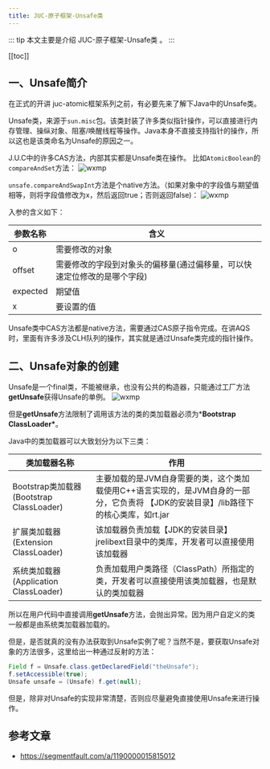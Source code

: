 ```yaml
---
title: JUC-原子框架-Unsafe类
---
```



::: tip
本文主要是介绍 JUC-原子框架-Unsafe类 。
:::

[[toc]]

## 一、Unsafe简介

在正式的开讲 juc-atomic框架系列之前，有必要先来了解下Java中的Unsafe类。

Unsafe类，来源于`sun.misc`包。该类封装了许多类似指针操作，可以直接进行内存管理、操纵对象、阻塞/唤醒线程等操作。Java本身不直接支持指针的操作，所以这也是该类命名为Unsafe的原因之一。

J.U.C中的许多CAS方法，内部其实都是Unsafe类在操作。
比如`AtomicBoolean`的`compareAndSet`方法：
<img class= "zoom-custom-imgs" :src="$withBase('/assets/img/java/juc/jucatounsafe-1.png')" alt="wxmp">

`unsafe.compareAndSwapInt`方法是个native方法。（如果对象中的字段值与期望值相等，则将字段值修改为x，然后返回true；否则返回false)：
<img class= "zoom-custom-imgs" :src="$withBase('/assets/img/java/juc/jucatounsafe-2.png')" alt="wxmp">

入参的含义如下：

| 参数名称 | 含义                                                                     |
| -------- | ------------------------------------------------------------------------ |
| o        | 需要修改的对象                                                           |
| offset   | 需要修改的字段到对象头的偏移量(通过偏移量，可以快速定位修改的是哪个字段) |
| expected | 期望值                                                                   |
| x        | 要设置的值                                                               |

Unsafe类中CAS方法都是native方法，需要通过CAS原子指令完成。在讲AQS时，里面有许多涉及CLH队列的操作，其实就是通过Unsafe类完成的指针操作。

## 二、Unsafe对象的创建

Unsafe是一个final类，不能被继承，也没有公共的构造器，只能通过工厂方法**getUnsafe**获得Unsafe的单例。
<img class= "zoom-custom-imgs" :src="$withBase('/assets/img/java/juc/jucatounsafe-3.png')" alt="wxmp">

但是**getUnsafe**方法限制了调用该方法的类的类加载器必须为***Bootstrap ClassLoader\***。

Java中的类加载器可以大致划分为以下三类：

| 类加载器名称                             | 作用                                                                                                                                  |
| ---------------------------------------- | ------------------------------------------------------------------------------------------------------------------------------------- |
| Bootstrap类加载器(Bootstrap ClassLoader) | 主要加载的是JVM自身需要的类，这个类加载使用C++语言实现的，是JVM自身的一部分，它负责将 【JDK的安装目录】/lib路径下的核心类库，如rt.jar |
| 扩展类加载器(Extension ClassLoader)      | 该加载器负责加载【JDK的安装目录】jrelibext目录中的类库，开发者可以直接使用该加载器                                                    |
| 系统类加载器(Application ClassLoader)    | 负责加载用户类路径（ClassPath）所指定的类，开发者可以直接使用该类加载器，也是默认的类加载器                                           |

所以在用户代码中直接调用**getUnsafe**方法，会抛出异常。因为用户自定义的类一般都是由系统类加载器加载的。

但是，是否就真的没有办法获取到Unsafe实例了呢？当然不是，要获取Unsafe对象的方法很多，这里给出一种通过反射的方法：

``` java
Field f = Unsafe.class.getDeclaredField("theUnsafe");
f.setAccessible(true);
Unsafe unsafe = (Unsafe) f.get(null);
```

但是，除非对Unsafe的实现非常清楚，否则应尽量避免直接使用Unsafe来进行操作。


## 参考文章
* https://segmentfault.com/a/1190000015815012